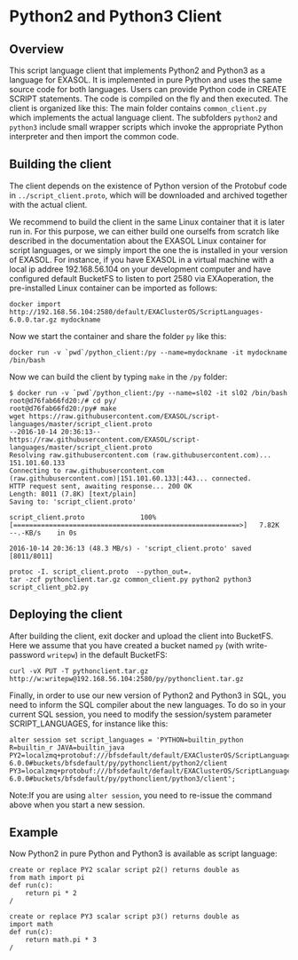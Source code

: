 # Python2 and Python3 Client

## Overview

This script language client that implements Python2 and Python3 as a
language for EXASOL. It is implemented in pure Python and uses the
same source code for both languages.  Users can provide Python code in
CREATE SCRIPT statements. The code is compiled on the fly and then
executed.  The client is organized like this: The main folder contains
`common_client.py` which implements the actual language client.  The
subfolders `python2` and `python3` include small wrapper scripts which
invoke the appropriate Python interpreter and then import the common
code.

## Building the client

The client depends on the existence of Python version of the Protobuf
code in `../script_client.proto`, which will be downloaded and
archived together with the actual client.

We recommend to build the client in the same Linux container that it
 is later run in.  For this purpose, we can either build one ourselfs
 from scratch like described in the documentation about the EXASOL
 Linux container for script languages, or we simply import the one the
 is installed in your version of EXASOL.  For instance, if you have
 EXASOL in a virtual machine with a local ip addree 192.168.56.104 on
 your development computer and have configured default BucketFS to
 listen to port 2580 via EXAoperation, the pre-installed Linux
 container can be imported as follows:


```
docker import http://192.168.56.104:2580/default/EXAClusterOS/ScriptLanguages-6.0.0.tar.gz mydockname
```

Now we start the container and share the folder `py` like this:

```
docker run -v `pwd`/python_client:/py --name=mydockname -it mydockname /bin/bash
```

Now we can build the client by typing `make` in the `/py` folder:

```
$ docker run -v `pwd`/python_client:/py --name=sl02 -it sl02 /bin/bash
root@d76fab66fd20:/# cd py/
root@d76fab66fd20:/py# make
wget https://raw.githubusercontent.com/EXASOL/script-languages/master/script_client.proto
--2016-10-14 20:36:13--  https://raw.githubusercontent.com/EXASOL/script-languages/master/script_client.proto
Resolving raw.githubusercontent.com (raw.githubusercontent.com)... 151.101.60.133
Connecting to raw.githubusercontent.com (raw.githubusercontent.com)|151.101.60.133|:443... connected.
HTTP request sent, awaiting response... 200 OK
Length: 8011 (7.8K) [text/plain]
Saving to: 'script_client.proto'

script_client.proto              100%[=========================================================>]   7.82K  --.-KB/s    in 0s      

2016-10-14 20:36:13 (48.3 MB/s) - 'script_client.proto' saved [8011/8011]

protoc -I. script_client.proto  --python_out=.
tar -zcf pythonclient.tar.gz common_client.py python2 python3 script_client_pb2.py
```


## Deploying the client

After building the client, exit docker and upload the client into BucketFS. Here we assume that you have created a bucket named `py` (with write-password `writepw`) in the default BucketFS:

```
curl -vX PUT -T pythonclient.tar.gz http://w:writepw@192.168.56.104:2580/py/pythonclient.tar.gz
```

Finally, in order to use our new version of Python2 and Python3 in SQL, you need to inform the SQL compiler about the new languages. To do so in your current SQL session, you need to modify the session/system parameter SCRIPT_LANGUAGES, for instance like this:

```
alter session set script_languages = 'PYTHON=builtin_python R=builtin_r JAVA=builtin_java PY2=localzmq+protobuf:///bfsdefault/default/EXAClusterOS/ScriptLanguages-6.0.0#buckets/bfsdefault/py/pythonclient/python2/client PY3=localzmq+protobuf:///bfsdefault/default/EXAClusterOS/ScriptLanguages-6.0.0#buckets/bfsdefault/py/pythonclient/python3/client';
```


Note:If you are using `alter session`, you need to re-issue the command above when you start a new session.

## Example
Now Python2 in pure Python and Python3 is available as script language:

```
create or replace PY2 scalar script p2() returns double as
from math import pi
def run(c):
    return pi * 2
/

create or replace PY3 scalar script p3() returns double as
import math
def run(c):
    return math.pi * 3
/

```